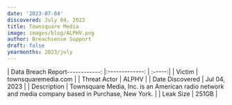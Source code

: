 ```yaml
---
date: '2023-07-04'
discovered: July 04, 2023
title: Townsquare Media
image: images/blog/ALPHV.png
author: Breachsense Support
draft: false
yearmonths: 2023/july
---
```


| Data Breach Report------------:     |:-------------:    | :-----:|
| Victim      | townsquaremedia.com      | 
| Threat Actor      | ALPHV      | 
| Date Discovered      | Jul 04, 2023      | 
| Description      | Townsquare Media, Inc. is an American radio network and media company based in Purchase, New York.      | 
| Leak Size      | 251GB      | 

